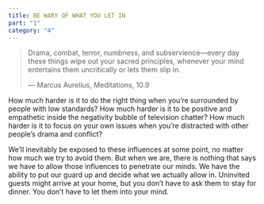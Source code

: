 ```yaml
---
title: BE WARY OF WHAT YOU LET IN
part: "1"
category: "4"
---
```


> Drama, combat, terror, numbness, and subservience—every day these things wipe out your sacred principles, whenever your mind entertains them uncritically or lets them slip in.
>
> — Marcus Aurelius, Meditations, 10.9

How much harder is it to do the right thing when you’re surrounded by people with low standards? How much harder is it to be positive and empathetic inside the negativity bubble of television chatter? How much harder is it to focus on your own issues when you’re distracted with other people’s drama and conflict?

We’ll inevitably be exposed to these influences at some point, no matter how much we try to avoid them. But when we are, there is nothing that says we have to allow those influences to penetrate our minds. We have the ability to put our guard up and decide what we actually allow in. Uninvited guests might arrive at your home, but you don’t have to ask them to stay for dinner. You don’t have to let them into your mind.
